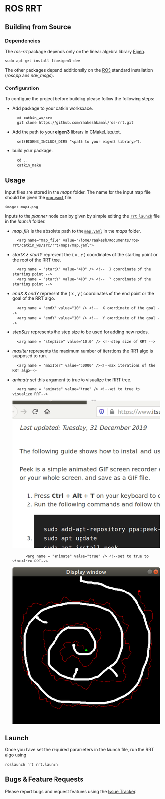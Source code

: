 # ROS RRT

## Building from Source

### Dependencies

The *ros-rrt* package depends only on the linear algebra library [Eigen].

	sudo apt-get install libeigen3-dev

The other packages depend additionally on the [ROS] standard installation (*roscpp* and *nav_msgs*).

### Configuration

To configure the project before building please follow the following steps:
* Add package to your catkin workspace.

		cd catkin_ws/src
		git clone https://github.com/raakeshkamal/ros-rrt.git
* Add the path to your **eigen3** library in CMakeLists.txt.

		set(EIGEN3_INCLUDE_DIRS "<path to your eigen3 library>").
* build your package.

		cd ..
		catkin_make
## Usage

Input files are stored in the *maps* folder. The name for the input map file should be given the  [`map.yaml`](rrt/maps/map.yaml) file.

	image: map3.png

Inputs to the *planner*  node can by given by simple editing the  [`rrt.launch`](rrt/launch/rrt.launch) file in the *launch* folder.

* *map_file* is the absolute path to the  [`map.yaml`](rrt/maps/map.yaml) in the *maps* folder.

		<arg name="map_file" value="/home/raakesh/Documents/ros-rrt/catkin_ws/src/rrt/maps/map.yaml">

* *startX & startY*  represent the ( x , y ) coordinates of the starting point or the root of the RRT tree.

		<arg name = "startX" value="480" /> <!--  X coordinate of the starting point -->
		<arg name = "startY" value="480" /> <!--  Y coordinate of the starting point -->

* *endX & endY*  represent the ( x , y ) coordinates of the end point or the goal of the RRT algo.

		<arg name = "endX" value="10" /> <!--  X coordinate of the goal -->
		<arg name = "endY" value="10" /> <!--  Y coordinate of the goal -->

* *stepSize* represents the step size to be used for adding new nodes.

		<arg name = "stepSize" value="10.0" /> <!--step size of RRT -->

* *maxIter* represents the maximum number of iterations the RRT algo is supposed to run.

		<arg name = "maxIter" value="10000" /><!--max iterations of the RRT algo-->
* *animate* set this argument to true to visualize the RRT tree.

		<arg name = "animate" value="true" /> <!--set to true to visualize RRT-->

    ![map1 demo result](rrt/doc/map1.gif)
    
    		<arg name = "animate" value="true" /> <!--set to true to visualize RRT-->
		
    ![map4 demo result](rrt/doc/map4.png)

## Launch
Once you have set the required parameters in the launch file, run the RRT algo using

	roslaunch rrt rrt.launch

## Bugs & Feature Requests

Please report bugs and request features using the [Issue Tracker](https://github.com/anybotics/grid_map/issues).

[ROS]: http://www.ros.org
[RViz]: http://wiki.ros.org/rviz
[Eigen]: http://eigen.tuxfamily.org
[OpenCV]: http://opencv.org/
[nav_msgs/OccupancyGrid]: http://docs.ros.org/api/nav_msgs/html/msg/OccupancyGrid.html
